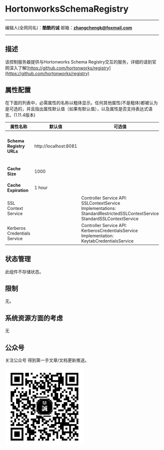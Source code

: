 # HortonworksSchemaRegistry
***
编辑人(全网同名)：__**酷酷的诚**__  邮箱：**zhangchengk@foxmail.com** 
***

## 描述

 该控制服务器提供与Hortonworks Schema Registry交互的服务，详细的请到官网深入了解[https://github.com/hortonworks/registry](https://github.com/hortonworks/registry)

## 属性配置
在下面的列表中，必需属性的名称以粗体显示。任何其他属性(不是粗体)都被认为是可选的，并且指出属性默认值（如果有默认值），以及属性是否支持表达式语言。(1.11.4版本)

|属性名称|默认值|可选值|描述|
|----|----|----|----|
|**Schema Registry URLs**|http://localhost:8081||逗号分隔的URL<br/>支持表达式语言：true|
|**Cache Size**|1000||缓存schema的个数|
|**Cache Expiration**|1 hour||缓存过期时间|
|SSL Context Service||Controller Service API:<br/>SSLContextService<br/>Implementations:<br/>StandardRestrictedSSLContextService<br/>StandardSSLContextService|指定SSL服务|
|Kerberos Credentials Service||Controller Service API:<br/>KerberosCredentialsService<br/>Implementation:<br/>KeytabCredentialsService|Kerberos认证服务|



## 状态管理

此组件不存储状态。

## 限制

无。

## 系统资源方面的考虑

无

## 公众号

关注公众号 得到第一手文章/文档更新推送。

![](../image/wechat.jpg)



